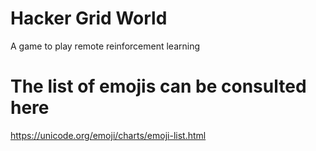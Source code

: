# Hacker Grid World

A game to play remote reinforcement learning 


# The list of emojis can be consulted here

https://unicode.org/emoji/charts/emoji-list.html
